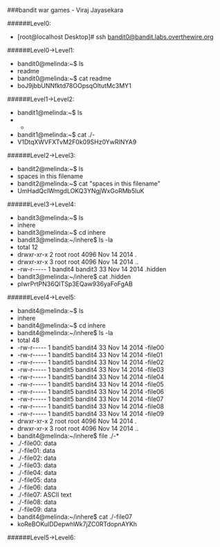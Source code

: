 ###bandit war games - Viraj Jayasekara

######Level0:
* [root@localhost Desktop]# ssh bandit0@bandit.labs.overthewire.org

######Level0->Level1:
* bandit0@melinda:~$ ls
* readme
* bandit0@melinda:~$ cat readme
* boJ9jbbUNNfktd78OOpsqOltutMc3MY1

######Level1->Level2:
* bandit1@melinda:~$ ls
* -
* bandit1@melinda:~$ cat ./-
* V1DtqXWVFXTvM2F0k09SHz0YwRINYA9

######Level2->Level3:
* bandit2@melinda:~$ ls
* spaces in this filename
* bandit2@melinda:~$ cat "spaces in this filename"
* UmHadQclWmgdLOKQ3YNgjWxGoRMb5luK

######Level3->Level4:
* bandit3@melinda:~$ ls
* inhere
* bandit3@melinda:~$ cd inhere
* bandit3@melinda:~/inhere$ ls -la
* total 12
* drwxr-xr-x 2 root    root    4096 Nov 14  2014 .
* drwxr-xr-x 3 root    root    4096 Nov 14  2014 ..
* -rw-r----- 1 bandit4 bandit3   33 Nov 14  2014 .hidden
* bandit3@melinda:~/inhere$ cat .hidden
* pIwrPrtPN36QITSp3EQaw936yaFoFgAB

######Level4->Level5:
* bandit4@melinda:~$ ls
* inhere
* bandit4@melinda:~$ cd inhere
* bandit4@melinda:~/inhere$ ls -la
* total 48
* -rw-r----- 1 bandit5 bandit4   33 Nov 14  2014 -file00
* -rw-r----- 1 bandit5 bandit4   33 Nov 14  2014 -file01
* -rw-r----- 1 bandit5 bandit4   33 Nov 14  2014 -file02
* -rw-r----- 1 bandit5 bandit4   33 Nov 14  2014 -file03
* -rw-r----- 1 bandit5 bandit4   33 Nov 14  2014 -file04
* -rw-r----- 1 bandit5 bandit4   33 Nov 14  2014 -file05
* -rw-r----- 1 bandit5 bandit4   33 Nov 14  2014 -file06
* -rw-r----- 1 bandit5 bandit4   33 Nov 14  2014 -file07
* -rw-r----- 1 bandit5 bandit4   33 Nov 14  2014 -file08
* -rw-r----- 1 bandit5 bandit4   33 Nov 14  2014 -file09
* drwxr-xr-x 2 root    root    4096 Nov 14  2014 .
* drwxr-xr-x 3 root    root    4096 Nov 14  2014 ..
* bandit4@melinda:~/inhere$ file ./-*
* ./-file00: data
* ./-file01: data
* ./-file02: data
* ./-file03: data
* ./-file04: data
* ./-file05: data
* ./-file06: data
* ./-file07: ASCII text
* ./-file08: data
* ./-file09: data
* bandit4@melinda:~/inhere$ cat ./-file07
* koReBOKuIDDepwhWk7jZC0RTdopnAYKh

######Level5->Level6:


